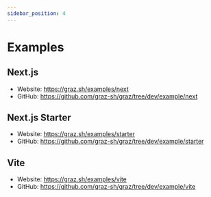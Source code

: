 ```yaml
---
sidebar_position: 4
---
```


# Examples

## Next.js

- Website: https://graz.sh/examples/next
- GitHub: https://github.com/graz-sh/graz/tree/dev/example/next

## Next.js Starter

- Website: https://graz.sh/examples/starter
- GitHub: https://github.com/graz-sh/graz/tree/dev/example/starter

## Vite

- Website: https://graz.sh/examples/vite
- GitHub: https://github.com/graz-sh/graz/tree/dev/example/vite
